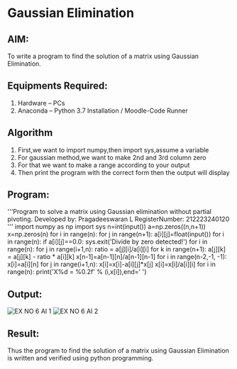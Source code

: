 # Gaussian Elimination

## AIM:
To write a program to find the solution of a matrix using Gaussian Elimination.

## Equipments Required:
1. Hardware – PCs
2. Anaconda – Python 3.7 Installation / Moodle-Code Runner

## Algorithm
1. First,we want to import numpy,then import sys,assume a variable
2. For gaussian method,we want to make 2nd and 3rd column zero
3. For that we want to make a range according to your output
4. Then print the program with the correct form then the output will display


## Program:
'''Program to solve a matrix using Gaussian elimination without partial pivoting. Developed by: Pragadeeswaran L RegisterNumber: 212223240120 ''' import numpy as np import sys n=int(input()) a=np.zeros((n,n+1)) x=np.zeros(n) for i in range(n): for j in range(n+1): a[i][j]=float(input()) for i in range(n): if a[i][j]==0.0: sys.exit('Divide by zero detected!') for i in range(n): for j in range(i+1,n): ratio = a[j][i]/a[i][i] for k in range(n+1): a[j][k] = a[j][k] - ratio * a[i][k] x[n-1]=a[n-1][n]/a[n-1][n-1] for i in range(n-2,-1, -1): x[i]=a[i][n] for j in range(i+1,n): x[i]=x[i]-a[i][j]*x[j] x[i]=x[i]/a[i][i] for i in range(n): print('X%d = %0.2f' % (i,x[i]),end=' ')

## Output:
![EX NO 6 AI 1](https://github.com/Antonyabishek2004/Gaussian/assets/138849620/889f5a16-6119-4a52-84ef-3a523231de56)
![EX NO 6 AI  2](https://github.com/Antonyabishek2004/Gaussian/assets/138849620/69b237cf-62bd-454d-8f72-3efb0b4c9459)




## Result:
Thus the program to find the solution of a matrix using Gaussian Elimination is written and verified using python programming.

